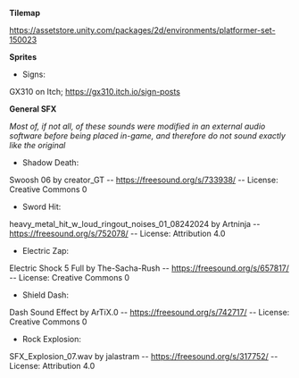 **Tilemap**

https://assetstore.unity.com/packages/2d/environments/platformer-set-150023

**Sprites**

- Signs:

GX310 on Itch; https://gx310.itch.io/sign-posts


**General SFX**

*Most of, if not all, of these sounds were modified in an external audio software before being placed in-game, and therefore do not sound exactly like the original*


- Shadow Death:

Swoosh 06 by creator_GT -- https://freesound.org/s/733938/ -- License: Creative Commons 0


- Sword Hit:

heavy_metal_hit_w_loud_ringout_noises_01_08242024 by Artninja -- https://freesound.org/s/752078/ -- License: Attribution 4.0


- Electric Zap:

Electric Shock 5 Full by The-Sacha-Rush -- https://freesound.org/s/657817/ -- License: Creative Commons 0


- Shield Dash:

Dash Sound Effect by ArTiX.0 -- https://freesound.org/s/742717/ -- License: Creative Commons 0


- Rock Explosion:

SFX_Explosion_07.wav by jalastram -- https://freesound.org/s/317752/ -- License: Attribution 4.0